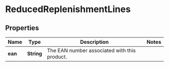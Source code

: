 # ReducedReplenishmentLines

## Properties

 Name    | Type       | Description                                  | Notes 
---------|------------|----------------------------------------------|-------
 **ean** | **String** | The EAN number associated with this product. | 



